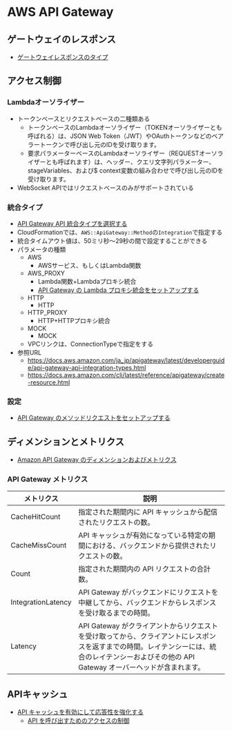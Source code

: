 # AWS API Gateway
## ゲートウェイのレスポンス
- [ゲートウェイレスポンスのタイプ](https://docs.aws.amazon.com/ja_jp/apigateway/latest/developerguide/supported-gateway-response-types.html)
## アクセス制御
### Lambdaオーソライザー
- トークンベースとリクエストベースの二種類ある
  - トークンベースのLambdaオーソライザー（TOKENオーソライザーとも呼ばれる）は、JSON Web Token（JWT）やOAuthトークンなどのベアラートークンで呼び出し元のIDを受け取ります。
  - 要求パラメーターベースのLambdaオーソライザー（REQUESTオーソライザーとも呼ばれます）は、ヘッダー、クエリ文字列パラメーター、stageVariables、および$ context変数の組み合わせで呼び出し元のIDを受け取ります。
- WebSocket APIではリクエストベースのみがサポートされている

### 統合タイプ
- [API Gateway API 統合タイプを選択する](https://docs.aws.amazon.com/ja_jp/apigateway/latest/developerguide/api-gateway-api-integration-types.html)
- CloudFormationでは、`AWS::ApiGateway::Method`の`Integration`で指定する
- 統合タイムアウト値は、50ミリ秒〜29秒の間で設定することができる
- パラメータの種類
  - AWS 
    - AWSサービス、もしくはLambda関数
  - AWS_PROXY
    - Lambda関数+Lambdaプロキシ統合
    - [API Gateway の Lambda プロキシ統合をセットアップする](https://docs.aws.amazon.com/ja_jp/apigateway/latest/developerguide/set-up-lambda-proxy-integrations.html#api-gateway-simple-proxy-for-lambda-input-format)
  - HTTP
    - HTTP
  - HTTP_PROXY
    - HTTP+HTTPプロキシ統合
  - MOCK
    - MOCK
  - VPCリンクは、ConnectionTypeで指定をする
- 参照URL
  - https://docs.aws.amazon.com/ja_jp/apigateway/latest/developerguide/api-gateway-api-integration-types.html
  - https://docs.aws.amazon.com/cli/latest/reference/apigateway/create-resource.html

### 設定
- [API Gateway のメソッドリクエストをセットアップする](https://docs.aws.amazon.com/ja_jp/apigateway/latest/developerguide/api-gateway-method-settings-method-request.html#setup-method-request-model)

## ディメンションとメトリクス
- [Amazon API Gateway のディメンションおよびメトリクス](https://docs.aws.amazon.com/ja_jp/apigateway/latest/developerguide/api-gateway-metrics-and-dimensions.html)
### API Gateway メトリクス
|メトリクス|説明|
|--|--|
|CacheHitCount|指定された期間内に API キャッシュから配信されたリクエストの数。|
|CacheMissCount|API キャッシュが有効になっている特定の期間における、バックエンドから提供されたリクエストの数。|
|Count|指定された期間内の API リクエストの合計数。|
|IntegrationLatency|API Gateway がバックエンドにリクエストを中継してから、バックエンドからレスポンスを受け取るまでの時間。|
|Latency|API Gateway がクライアントからリクエストを受け取ってから、クライアントにレスポンスを返すまでの時間。レイテンシーには、統合のレイテンシーおよびその他の API Gateway オーバーヘッドが含まれます。|

## APIキャッシュ
- [API キャッシュを有効にして応答性を強化する](https://docs.aws.amazon.com/ja_jp/apigateway/latest/developerguide/api-gateway-caching.html#override-api-gateway-stage-cache-for-method-cache)
  - [API を呼び出すためのアクセスの制御](https://docs.aws.amazon.com/ja_jp/apigateway/latest/developerguide/api-gateway-control-access-using-iam-policies-to-invoke-api.html)